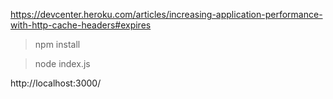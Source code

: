 https://devcenter.heroku.com/articles/increasing-application-performance-with-http-cache-headers#expires

> npm install

> node index.js

http://localhost:3000/